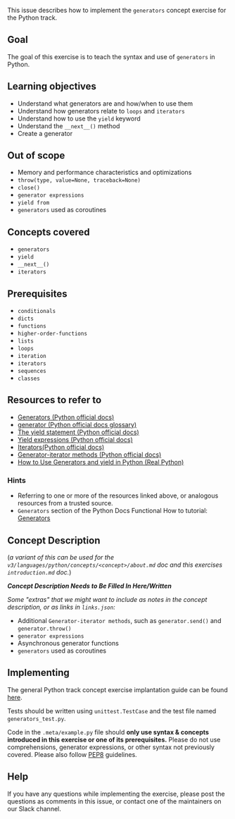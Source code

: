 This issue describes how to implement the `generators` concept exercise for the Python track.

## Goal

The goal of this exercise is to teach the syntax and use of `generators` in Python.

## Learning objectives

- Understand what generators are and how/when to use them
- Understand how generators relate to `loops` and `iterators`
- Understand how to use the `yield` keyword
- Understand the `__next__()` method
- Create a generator

## Out of scope

- Memory and performance characteristics and optimizations
- `throw(type, value=None, traceback=None)`
- `close()`
- `generator expressions`
- `yield from`
- `generators` used as coroutines

## Concepts covered

- `generators`
- `yield`
- `__next__()`
- `iterators`

## Prerequisites

- `conditionals`
- `dicts`
- `functions`
- `higher-order-functions`
- `lists`
- `loops`
- `iteration`
- `iterators`
- `sequences`
- `classes`

## Resources to refer to

- [Generators (Python official docs)](https://docs.python.org/3/howto/functional.html#generators)
- [generator (Python official docs glossary)](https://docs.python.org/3/glossary.html#term-generator)
- [The yield statement (Python official docs)](https://docs.python.org/3/reference/simple_stmts.html#the-yield-statement)
- [Yield expressions (Python official docs)](https://docs.python.org/3/reference/expressions.html#yieldexpr)
- [Iterators(Python official docs)](https://docs.python.org/3/howto/functional.html?#iterators)
- [Generator-iterator methods (Python official docs)](https://docs.python.org/3/reference/expressions.html#generator-iterator-methods)
- [How to Use Generators and yield in Python (Real Python)](https://realpython.com/introduction-to-python-generators/)

### Hints

- Referring to one or more of the resources linked above, or analogous resources from a trusted source.
- `Generators` section of the Python Docs Functional How to tutorial: [Generators](https://docs.python.org/3/howto/functional.html#generators)

## Concept Description

(_a variant of this can be used for the `v3/languages/python/concepts/<concept>/about.md` doc and this exercises `introduction.md` doc._)

_**Concept Description Needs to Be Filled In Here/Written**_

_Some "extras" that we might want to include as notes in the concept description, or as links in `links.json`:_

- Additional `Generator-iterator methods`, such as `generator.send()` and `generator.throw()`
- `generator expressions`
- Asynchronous generator functions
- `generators` used as coroutines

## Implementing

The general Python track concept exercise implantation guide can be found [here](https://github.com/exercism/v3/blob/master/languages/python/reference/implementing-a-concept-exercise.md).

Tests should be written using `unittest.TestCase` and the test file named `generators_test.py`.

Code in the `.meta/example.py` file should **only use syntax & concepts introduced in this exercise or one of its prerequisites.** Please do not use comprehensions, generator expressions, or other syntax not previously covered. Please also follow [PEP8](https://www.python.org/dev/peps/pep-0008/) guidelines.

## Help

If you have any questions while implementing the exercise, please post the questions as comments in this issue, or contact one of the maintainers on our Slack channel.
